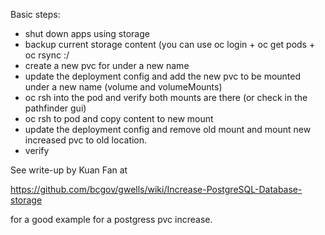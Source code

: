 Basic steps:
- shut down apps using storage 
- backup current storage content (you can use oc login + oc get pods + oc rsync <pod>:/<path> <local-path>
- create a new pvc for under a new name
- update the deployment config and add the new pvc to be mounted under a new name (volume and volumeMounts)
- oc rsh into the pod and verify both mounts are there (or check in the pathfinder gui)  
- oc rsh to pod and copy content to new mount
- update the deployment config and remove old mount and mount new increased pvc to old location.
- verify


See write-up by Kuan Fan at

https://github.com/bcgov/gwells/wiki/Increase-PostgreSQL-Database-storage

for a good example for a postgress pvc increase.

